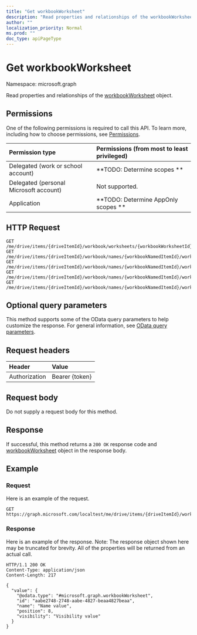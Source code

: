 ```yaml
---
title: "Get workbookWorksheet"
description: "Read properties and relationships of the workbookWorksheet object."
author: ""
localization_priority: Normal
ms.prod: ""
doc_type: apiPageType
---
```


# Get workbookWorksheet

Namespace: microsoft.graph

Read properties and relationships of the [workbookWorksheet](../resources/workbookworksheet.md) object.

## Permissions
One of the following permissions is required to call this API. To learn more, including how to choose permissions, see [Permissions](/concepts/permissions-reference.md).

|Permission type|Permissions (from most to least privileged)|
|:---|:---|
|Delegated (work or school account)|**TODO: Determine scopes **|
|Delegated (personal Microsoft account)|Not supported.|
|Application|**TODO: Determine AppOnly scopes **|

## HTTP Request
<!-- {
  "blockType": "ignored"
}
-->
``` http
GET /me/drive/items/{driveItemId}/workbook/worksheets/{workbookWorksheetId}
GET /me/drive/items/{driveItemId}/workbook/names/{workbookNamedItemId}/worksheet
GET /me/drive/items/{driveItemId}/workbook/names/{workbookNamedItemId}/worksheet/charts/{workbookChartId}/worksheet
GET /me/drive/items/{driveItemId}/workbook/names/{workbookNamedItemId}/worksheet/tables/{workbookTableId}/worksheet
GET /me/drive/items/{driveItemId}/workbook/names/{workbookNamedItemId}/worksheet/pivotTables/{workbookPivotTableId}/worksheet
```

## Optional query parameters
This method supports some of the OData query parameters to help customize the response. For general information, see [OData query parameters](/graph/query-parameters).

## Request headers
|Header|Value|
|:---|:---|
|Authorization|Bearer {token}|

## Request body
Do not supply a request body for this method.

## Response
If successful, this method returns a `200 OK` response code and [workbookWorksheet](../resources/workbookworksheet.md) object in the response body.

## Example

### Request
Here is an example of the request.
<!-- {
  "blockType": "request",
  "name": "get_workbookworksheet"
}
-->
``` http
GET https://graph.microsoft.com/localtest/me/drive/items/{driveItemId}/workbook/worksheets/{workbookWorksheetId}
```

### Response
Here is an example of the response. Note: The response object shown here may be truncated for brevity. All of the properties will be returned from an actual call.
<!-- {
  "blockType": "response",
  "truncated": true,
  "@odata.type": "microsoft.graph.workbookWorksheet"
}
-->
``` http
HTTP/1.1 200 OK
Content-Type: application/json
Content-Length: 217

{
  "value": {
    "@odata.type": "#microsoft.graph.workbookWorksheet",
    "id": "aabe2748-2748-aabe-4827-beaa4827beaa",
    "name": "Name value",
    "position": 8,
    "visibility": "Visibility value"
  }
}
```

